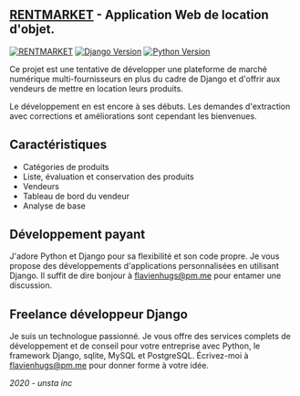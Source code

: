 ## [RENTMARKET](https://github.com/flavien-hugs/RentMarket) - Application Web de location d'objet.

[![RENTMARKET](https://img.shields.io/badge/RENTMARKET-V.0.0.1-success.svg)](https://unsta-shortenurl.herokuapp.com/)
[![Django Version](https://img.shields.io/badge/Django-Version3-success.svg)](http://www.djangoproject.com)
[![Python Version](https://img.shields.io/badge/Python-3.6-brightgreen.svg)](https://www.python.com)

Ce projet est une tentative de développer une plateforme de marché numérique multi-fournisseurs en plus du cadre de Django et d'offrir aux vendeurs de mettre en location leurs produits.

Le développement en est encore à ses débuts.
Les demandes d'extraction avec corrections et améliorations sont cependant les bienvenues.


## Caractéristiques
* Catégories de produits
* Liste, évaluation et conservation des produits
* Vendeurs
* Tableau de bord du vendeur
* Analyse de base


## Développement payant

J'adore Python et Django pour sa flexibilité et son code propre. Je vous propose des développements d'applications personnalisées en utilisant Django. Il suffit de dire bonjour à flavienhugs@pm.me pour entamer une discussion.


## Freelance développeur Django

Je suis un technologue passionné. Je vous offre des services complets de développement et de conseil pour votre entreprise 
avec Python, le framework Django, sqlite, MySQL et PostgreSQL. Écrivez-moi à flavienhugs@pm.me pour donner forme à votre idée.

*2020 - unsta inc*